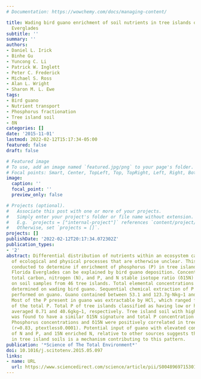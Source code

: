 ```yaml
---
# Documentation: https://wowchemy.com/docs/managing-content/

title: Wading bird guano enrichment of soil nutrients in tree islands of the Florida
  Everglades
subtitle: ''
summary: ''
authors:
- Daniel L. Irick
- Binhe Gu
- Yuncong C. Li
- Patrick W. Inglett
- Peter C. Frederick
- Michael S. Ross
- Alan L. Wright
- Sharon M. L. Ewe
tags:
- Bird guano
- Nutrient transport
- Phosphorus fractionation
- Tree island soil
- δN
categories: []
date: '2015-11-01'
lastmod: 2022-02-12T15:17:34-05:00
featured: false
draft: false

# Featured image
# To use, add an image named `featured.jpg/png` to your page's folder.
# Focal points: Smart, Center, TopLeft, Top, TopRight, Left, Right, BottomLeft, Bottom, BottomRight.
image:
  caption: ''
  focal_point: ''
  preview_only: false

# Projects (optional).
#   Associate this post with one or more of your projects.
#   Simply enter your project's folder or file name without extension.
#   E.g. `projects = ["internal-project"]` references `content/project/deep-learning/index.md`.
#   Otherwise, set `projects = []`.
projects: []
publishDate: '2022-02-12T20:17:34.072302Z'
publication_types:
- '2'
abstract: Differential distribution of nutrients within an ecosystem can offer insight
  of ecological and physical processes that are otherwise unclear. This study was
  conducted to determine if enrichment of phosphorus (P) in tree island soils of the
  Florida Everglades can be explained by bird guano deposition. Concentrations of
  total carbon, nitrogen (N), and P, and N stable isotope ratio (δ15N) were determined
  on soil samples from 46 tree islands. Total elemental concentrations and δ15N were
  determined on wading bird guano. Sequential chemical extraction of P pools was also
  performed on guano. Guano contained between 53.1 and 123.7g-Nkg−1 and 20.7 and 56.7g-Pkg−1.
  Most of the P present in guano was extractable by HCl, which ranged from 82 to 97%
  of the total P. Total P of tree islands classified as having low or high P soils
  averaged 0.71 and 40.6gkg−1, respectively. Tree island soil with high total P concentration
  was found to have a similar δ15N signature and total P concentration as bird guano.
  Phosphorus concentrations and δ15N were positively correlated in tree island soils
  (r=0.83, ptextless0.0001). Potential input of guano with elevated concentrations
  of N and P, and 15N enriched N, relative to other sources suggests that guano deposition
  in tree island soils is a mechanism contributing to this pattern.
publication: '*Science of The Total Environment*'
doi: 10.1016/j.scitotenv.2015.05.097
links:
- name: URL
  url: https://www.sciencedirect.com/science/article/pii/S0048969715301480
---
```

